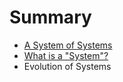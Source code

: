 # Summary

* [A System of Systems](README.md)
* [What is a "System"?](chapter1.md)
* Evolution of Systems

